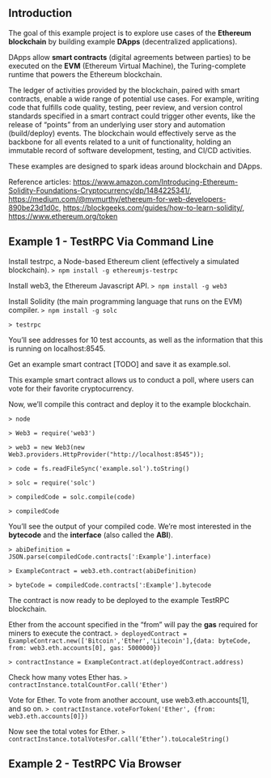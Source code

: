 ## Introduction
 
The goal of this example project is to explore use cases of the **Ethereum blockchain** by building example **DApps** (decentralized applications).
 
DApps allow **smart contracts** (digital agreements between parties) to be executed on the **EVM** (Ethereum Virtual Machine), the Turing-complete runtime that powers the Ethereum blockchain.
 
The ledger of activities provided by the blockchain, paired with smart contracts, enable a wide range of potential use cases. For example, writing code that fulfills code quality, testing, peer review, and version control standards specified in a smart contract could trigger other events, like the release of “points” from an underlying user story and automation (build/deploy) events. The blockchain would effectively serve as the backbone for all events related to a unit of functionality, holding an immutable record of software development, testing, and CI/CD activities.
 
These examples are designed to spark ideas around blockchain and DApps.

Reference articles: https://www.amazon.com/Introducing-Ethereum-Solidity-Foundations-Cryptocurrency/dp/1484225341/, https://medium.com/@mvmurthy/ethereum-for-web-developers-890be23d1d0c, https://blockgeeks.com/guides/how-to-learn-solidity/, https://www.ethereum.org/token
 
## Example 1 - TestRPC Via Command Line
 
Install testrpc, a Node-based Ethereum client (effectively a simulated blockchain).
`> npm install -g ethereumjs-testrpc`
 
Install web3, the Ethereum Javascript API.
`> npm install -g web3`
 
Install Solidity (the main programming language that runs on the EVM) compiler.
`> npm install -g solc`
 
`> testrpc`
 
You’ll see addresses for 10 test accounts, as well as the information that this is running on localhost:8545.
 
Get an example smart contract [TODO] and save it as example.sol.

This example smart contract allows us to conduct a poll, where users can vote for their favorite cryptocurrency.
 
Now, we’ll compile this contract and deploy it to the example blockchain.
 
`> node`
 
`> Web3 = require('web3')`
 
`> web3 = new Web3(new Web3.providers.HttpProvider("http://localhost:8545"));`
 
`> code = fs.readFileSync('example.sol').toString()`
 
`> solc = require('solc')`
 
`> compiledCode = solc.compile(code)`
 
`> compiledCode`
 
You’ll see the output of your compiled code. We’re most interested in the **bytecode** and the **interface** (also called the **ABI**).

`> abiDefinition = JSON.parse(compiledCode.contracts[':Example'].interface)`
 
`> ExampleContract = web3.eth.contract(abiDefinition)`
 
`> byteCode = compiledCode.contracts[':Example'].bytecode`
 
The contract is now ready to be deployed to the example TestRPC blockchain.
 
Ether from the account specified in the “from” will pay the **gas** required for miners to execute the contract.
`> deployedContract = ExampleContract.new(['Bitcoin','Ether','Litecoin'],{data: byteCode, from: web3.eth.accounts[0], gas: 5000000})`

`> contractInstance = ExampleContract.at(deployedContract.address)`
 
Check how many votes Ether has.
`> contractInstance.totalCountFor.call('Ether')`
 
Vote for Ether. To vote from another account, use web3.eth.accounts[1], and so on.
`> contractInstance.voteForToken('Ether', {from: web3.eth.accounts[0]})`
 
Now see the total votes for Ether.
`> contractInstance.totalVotesFor.call(‘Ether’).toLocaleString()`
 
## Example 2 - TestRPC Via Browser


